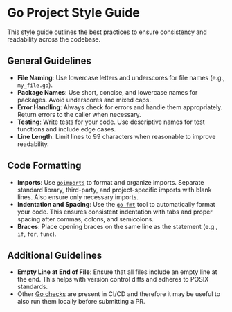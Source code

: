 # Go Project Style Guide

This style guide outlines the best practices to ensure consistency and readability across the codebase.

## General Guidelines

- **File Naming**: Use lowercase letters and underscores for file names (e.g., `my_file.go`).
- **Package Names**: Use short, concise, and lowercase names for packages. Avoid underscores and mixed caps.
- **Error Handling**: Always check for errors and handle them appropriately. Return errors to the caller when necessary.
- **Testing**: Write tests for your code. Use descriptive names for test functions and include edge cases.
- **Line Length**: Limit lines to 99 characters when reasonable to improve readability.

## Code Formatting

- **Imports**: Use [`goimports`](https://pkg.go.dev/golang.org/x/tools/cmd/goimports) to format and organize imports. Separate standard library, third-party, and project-specific imports with blank lines. Also ensure only necessary imports.
- **Indentation and Spacing**: Use the [`go fmt`](https://go.dev/blog/gofmt) tool to automatically format your code. This ensures consistent indentation with tabs and proper spacing after commas, colons, and semicolons.
- **Braces**: Place opening braces on the same line as the statement (e.g., `if`, `for`, `func`).

## Additional Guidelines

- **Empty Line at End of File**: Ensure that all files include an empty line at the end. This helps with version control diffs and adheres to POSIX standards.
- Other [Go checks](https://github.com/complytime/complytime/blob/main/.golangci.yml) are present in CI/CD and therefore it may be useful to also run them locally before submitting a PR.
